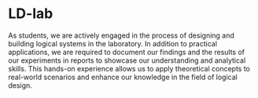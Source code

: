 # LD-lab
As students, we are actively engaged in the process of designing and building logical systems in the laboratory. In addition to practical applications, we are required to document our findings and the results of our experiments in reports to showcase our understanding and analytical skills. This hands-on experience allows us to apply theoretical concepts to real-world scenarios and enhance our knowledge in the field of logical design.
